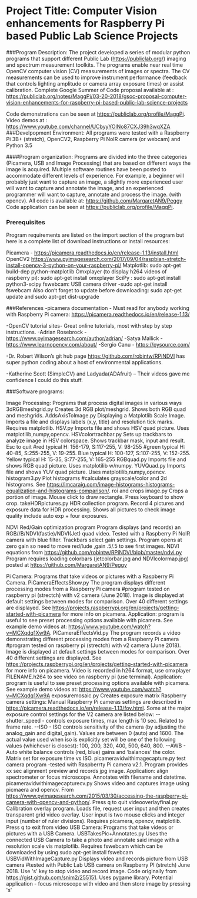 
# Project Title:  Computer Vision enhancements for Raspberry Pi based Public Lab Science Projects

###Program Description:
The project developed  a series of modular python programs that support different Public Lab (https://publiclab.org/) imaging and spectrum measurement toolkits. The programs enable near real time OpenCV computer vision (CV) measurements of images or spectra. The CV measurements can be used to improve instrument performance (feedback that controls lighting amplitude or camera array exposure times) or assist calibration.   Complete Google Summer of Code proposal available at :  https://publiclab.org/notes/MaggPi/03-20-2018/gsoc-proposal-computer-vision-enhancements-for-raspberry-pi-based-public-lab-science-projects

Code demonstrations  can be seen at https://publiclab.org/profile/MaggPi.
Video demos at : https://www.youtube.com/channel/UCbyyYOlNo87CXJ39h3wqXZA
###Develpopment Environment: All programs were tested with a Raspberry Pi 3B+ (stretch), OpenCV2, Raspberry Pi NoIR camera (or webcam) and Python 3.5 

####Program organization:
Programs are divided into the three categories (Picamera, USB and Image  Processing) that are based on different ways the image is acquired.  Multiple  software routines have been posted to accommodate different levels of experience. For example, a beginner will probably just want to capture an image, a slightly more experienced user will want to capture and annotate the image, and an experienced programmer will want to capture, annotate and process the image. (with opencv). All code is available at: https://github.com/MargaretAN9/Peggy  Code application can be seen at https://publiclab.org/profile/MaggPi.  

### Prerequisites 
Program requirements are listed on the import section of the program but here is a complete list of download instructions or install resources:

Picamera -  https://picamera.readthedocs.io/en/release-1.13/install.html
OpenCV2 https://www.pyimagesearch.com/2017/09/04/raspbian-stretch-install-opencv-3-python-on-your-raspberry-pi/
Matplotlib:   sudo apt-get build-dep python-matplotlib
Omxplayer (to display h264 videos of raspberry pi): sudo apt-get install omxplayer
SciPy :   sudo apt-get install python3-scipy
fswebcam: USB camera driver   -sudo apt-get install fswebcam
Also don’t forget  to update before downloading: sudo apt-get update and sudo apt-get dist-upgrade


###References
-picamera documentation -  Must read for anybody working with Raspberry Pi camera:
https://picamera.readthedocs.io/en/release-1.13/

-OpenCV tutorial sites-  Great online tutorials, most with step by step instructions.
 -Adrian Rosebrock -  https://www.pyimagesearch.com/author/adrian/
 -Satya Mallick -  https://www.learnopencv.com/about/
 -Sergio Canu - https://pysource.com/

-Dr. Robert Wilson’s git hub page https://github.com/robintw/RPiNDVI has super  python coding about a host of environmental applications.  

-Katherine Scott (SimpleCV)  and Ladyada(ADAfruit) – Their videos gave me confidence I could do this stuff. 


###Software programs: 


Image Processing: Programs that process digital images in various ways
3dRGBmeshgrid.py
Creates 3d RGB plot/meshgrid.  Shows both RGB quad and meshgrids.
AddsAxisTolmage.py
Displaying a Matplotlib Scale Image.  Imports a file and displays labels (x,y, title} and resolution tick marks.  Requires matplotlib.
HSV.py
Imports file and shows HSV quad picture.  Uses matplotilib,numpy,opencv.
HSVcolortrachbar.py
Sets up trackbars to analyze image in HSV colorspace.  Shows trackbar mask, input and result.  Esc to quit #red typical H: 156-179, S:117-255, V: 98-255 #green typical H: 40-85, S:255-255, V: 19-255.  Blue typical H: 100-127, S:107-255, V: 152-255.  Yellow typical H: 15-35, S:77-255, V: 165-255
RGBquad.py
Imports file and shows RGB quad picture.  Uses matplotilib w/numpy.
YUVQuad.py
Imports file and shows YUV quad picture.  Uses matplotilib,numpy,opencv.
histogram3.py
Plot histograms #calculates grayscale/color and 2d histograms.  See https://lmcaraig.com/image-histograms-histograms-equalization-and-histograms-comparison/.
roi and crops image.py
Crops a portion of image.  Mouse click to draw rectangle.  Press keyboard to show crop.
takeHDRpictures.py
HDR collection program.  Record 4 pictures and exposure data for HDR processing.  Shows all pictures to check image quality include auto exp + four exposures.

NDVI Red/Gain optimization program
Program displays (and records) an RGB//B/NDVI(fastie)/NDVI(Jet) quad video.  Tested with a Raspberry Pi NoIR camera with blue filter. Trackbars select gain settings.  Program opens at zero gain so need to move red/lude ,gain  .5/.5 to see first images.  NDVI equations from https://github.com/robintw/RPiNDVI/blob/master/ndvi.py
Program requires loading colorbars (jetcolorbar.jpg and NDVIcolormap.jpg) posted at https://github.com/MargaretAN9/Peggy


Pi Camera: Programs that take videos or pictures with a Raspberry Pi Camera.
PiCameraEffectsShow.py
The program displays different processing modes from a Raspberry Pi camera #program tested on raspberry pi (strectch) with v2 camera (June 2018).  Image is displayed at default settings between modes for comparison. Over 40 different settings are displayed.  See https://projects.raspberrypi.org/en/projects/getting-started-with-picamera for more info on picamera.  Application: program is useful to see preset processing options available with picamera.  See example demo videos at: https://www.youtube.com/watch?v=MCXqdq1Xw9A.
PiCameraEffectsVid.py
The program records a video demonstrating different processing modes from a Raspberry Pi camera #program tested on raspberry pi (strectch) with v2 camera (June 2018).  Image is displayed at default settings between modes for comparison.  Over 40 different settings are displayed.  See https://projects.raspberrypi.org/en/projects/getting-started-with-picamera for more info on picamera.  Video is recorded in h264 format, use omxplayer FILENAME.h264 to see video on raspberry pi (use terminal).  Application: program is useful to see preset processing options available with picamera.  See example demo videos at: https://www.youtube.com/watch?v=MCXqdq1Xw9A
exposuremosaic.py
Creates exposure matrix Raspberry camera settings: Manual Raspberry Pi cameras settings are described in https://picamera.readthedocs.io/en/release-1.13/fov.html. Some at the major exposure control settings for the V2 camera are listed below: 
--shutter_speed - controls exposure times, max length is 10 sec. Related to frame rate.
--ISO - ISO controls sensitivity of the camera (by adjusting the analog_gain and digital_gain). Values are between 0 (auto) and 1600. The actual value used when iso is explicitly set will be one of the following values (whichever is closest): 100, 200, 320, 400, 500, 640, 800. 
--AWB - Auto white balance controls (red, blue) gains and ‘balances’ the color.
Matrix set for exposure time vs ISO.
picameravidwithimagecapture.py
test camera program -tested with Raspberrty Pi camera v2.1.  Program provides xx sec alignment preview and records jpg image.  Application: align spectrometer or focus microscope.  Annotates with filename and datetime.
picameravidwithimagecapturecv.py
Shows video and captures image using picmaera and opencv.  From https://www.pyimagesearch.com/2015/03/30/accessing-the-raspberry-pi-camera-with-opencv-and-python/.  Press q to quit
videooverlayfinal.py
Calibration overlay program.  Loads file, request user input and then creates transparent grid video overlay.  User input is two mouse clicks and integer input (number of ruler divisions).  Requires picamera, opencv, matplotlib.  Press q to exit from video
USB Camera: Programs that take videos or pictures with a USB Camera.
USBTakesPic+Annotates.py 
Uses the connected USB Camera to take a photo and annotate said image with a resolution scale vis matplotlib.  Requires fswebcam which can be downloaded by using sudo apt-get install fswebcam
USBVidWithImageCapture.py
Displays video and records picture from USB camera #tested with Public Lab USB camera on Raspberry PI (stretch) June 2018. Use 's' key to stop video and record image.  Code originally from https://gist.github.com/snim2/255151.  Uses pygame library.  Potential application - focus microscope with video and then store image by pressing 's'
